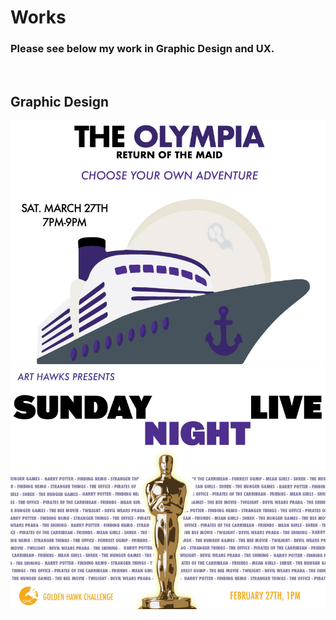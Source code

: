 # Works

### Please see below my work in Graphic Design and UX.

<br>

## Graphic Design

<img src="art-hawks-march-event-poster.jpg" alt="Art Hawks FYLP Event Poster">


<img src="art-hawks-ghc-reveal-poster.jpg" alt="Art Hawks FYLP Event Poster">